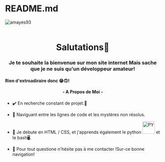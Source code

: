 # README.md
<!DOCTYPE HTML> 
<html lang="fr">
<head>
<meta charset="UTF-8">
    <meta http-equiv="X-UA-Compatible" content="IE=edge">
    <meta name="viewport" content="width=device-width, initial-scale=1.0">
    <meta name="author" content="Me">
</head>
<body>
<img align="center" src="https://github-readme-stats.vercel.app/api/top-langs?username=amayes93&show_icons=true&locale=en&layout=compact" alt="amayes93">
    <br>
    <br>
    <h1 align="center">Salutations👋</h1>
<h3 align="center">Je te souhaite la bienvenue sur mon site internet Mais sache que je ne suis qu'un développeur amateur!</h3>
    <h4>Rien d'extroadiraire donc 😁🙃!</h4>

<h4 align="center">- A Propos de Moi - </h4>

- ✔️ En recherche constant de projet.💫

- 🔭 Naviguant entre les lignes de code et les mystères non résolus.
  
- 🌱 Je debute en HTML / CSS, et j'apprends également le python <img src="https://img.icons8.com/?size=512&id=13441&format=png" 
      width="40" height="40" alt="PY"> et le bash🖥️.<br>

- 💬 Pour tout questione n'hésite pas à me contacter !Sur-ce bonne navigation!
</p>
</body>
</html>
